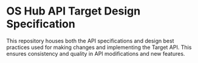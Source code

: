 # OS Hub API Target Design Specification

This repository houses both the API specifications and design best practices used for making changes and implementing the Target API. This ensures consistency and quality in API modifications and new features.
